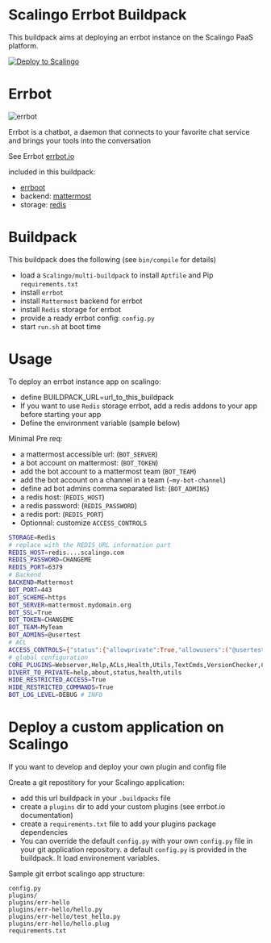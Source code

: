 # Scalingo Errbot Buildpack

This buildpack aims at deploying an errbot instance on the Scalingo PaaS platform.

[![Deploy to Scalingo](https://cdn.scalingo.com/deploy/button.svg)](https://my.scalingo.com/deploy?source=https://github.com/pli01/scalingo-errbot-buildpack/)

# Errbot

![errbot](https://errbot.readthedocs.io/en/latest/_static/errbot.png)

Errbot is a chatbot, a daemon that connects to your favorite chat service and brings your tools into the conversation

See Errbot [errbot.io](http://errbot.io)

included in this buildpack:
- [errboot](https://github.com/errbotio/errbot/)
- backend: [mattermost](https://github.com/errbotio/err-backend-mattermost)
- storage: [redis](https://github.com/errbotio/err-storage-redis)

# Buildpack

This buildpack does the following (see `bin/compile` for details)

- load a `Scalingo/multi-buildpack` to install `Aptfile` and Pip `requirements.txt`
- install `errbot`
- install `Mattermost` backend for errbot
- install `Redis` storage for errbot
- provide a ready errbot config: `config.py`
- start `run.sh` at boot time

# Usage

To deploy an errbot instance app on scalingo:
- define BUILDPACK_URL=url_to_this_buildpack
- If you want to use `Redis` storage errbot, add a redis addons to your app before starting your app
- Define the environment variable (sample below)

Minimal Pre req: 
- a mattermost accessible url: (`BOT_SERVER`)
- a bot account on mattermost: (`BOT_TOKEN`)
- add the bot account to a mattermost team (`BOT_TEAM`)
- add the bot account on a channel in a team (`~my-bot-channel`)
- define ad bot admins comma separated list: (`BOT_ADMINS`)
- a redis host: (`REDIS_HOST`)
- a redis password: (`REDIS_PASSWORD`)
- a redis port: (`REDIS_PORT`)
- Optionnal: customize `ACCESS_CONTROLS`

```bash
STORAGE=Redis
# replace with the REDIS_URL information part
REDIS_HOST=redis....scalingo.com
REDIS_PASSWORD=CHANGEME
REDIS_PORT=6379
# Backend
BACKEND=Mattermost
BOT_PORT=443
BOT_SCHEME=https
BOT_SERVER=mattermost.mydomain.org
BOT_SSL=True
BOT_TOKEN=CHANGEME
BOT_TEAM=MyTeam
BOT_ADMINS=@usertest
# ACL
ACCESS_CONTROLS={"status":{"allowprivate":True,"allowusers":("@usertest")},"about":{"allowrooms":("~my-bot-channel")},"uptime":{"allowusers":("@usertest")},"help":{"allowrooms":("~my-bot-channel")},"helo":{"allowrooms":("~my-bot-channel")},"betaservices":{"allowrooms":("~my-bot-channel")}}
# global configuration
CORE_PLUGINS=Webserver,Help,ACLs,Health,Utils,TextCmds,VersionChecker,CommandNotFoundFilter,Plugins
DIVERT_TO_PRIVATE=help,about,status,health,utils
HIDE_RESTRICTED_ACCESS=True
HIDE_RESTRICTED_COMMANDS=True
BOT_LOG_LEVEL=DEBUG # INFO
```

# Deploy a custom application on Scalingo
If you want to develop and deploy your own plugin and config file

Create a git repostitory for your Scalingo application:

- add this url buildpack in your `.buildpacks` file
- create a `plugins` dir to add your custom plugins (see errbot.io documentation)
- create a `requirements.txt` file to add your plugins package dependencies
- You can override the default `config.py` with your own `config.py` file in your git application repository. a default `config.py` is provided in the buildpack. It load environement variables. 

Sample git errbot scalingo app structure:
```
config.py
plugins/
plugins/err-hello
plugins/err-hello/hello.py
plugins/err-hello/test_hello.py
plugins/err-hello/hello.plug
requirements.txt
```

